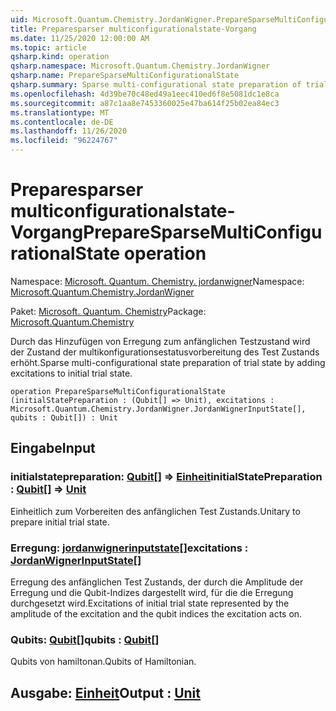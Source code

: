 ```yaml
---
uid: Microsoft.Quantum.Chemistry.JordanWigner.PrepareSparseMultiConfigurationalState
title: Preparesparser multiconfigurationalstate-Vorgang
ms.date: 11/25/2020 12:00:00 AM
ms.topic: article
qsharp.kind: operation
qsharp.namespace: Microsoft.Quantum.Chemistry.JordanWigner
qsharp.name: PrepareSparseMultiConfigurationalState
qsharp.summary: Sparse multi-configurational state preparation of trial state by adding excitations to initial trial state.
ms.openlocfilehash: 4d39be70c48ed49a1eec410ed6f8e5081dc1e8ca
ms.sourcegitcommit: a87c1aa8e7453360025e47ba614f25b02ea84ec3
ms.translationtype: MT
ms.contentlocale: de-DE
ms.lasthandoff: 11/26/2020
ms.locfileid: "96224767"
---
```

# <a name="preparesparsemulticonfigurationalstate-operation"></a><span data-ttu-id="8cfe5-102">Preparesparser multiconfigurationalstate-Vorgang</span><span class="sxs-lookup"><span data-stu-id="8cfe5-102">PrepareSparseMultiConfigurationalState operation</span></span>

<span data-ttu-id="8cfe5-103">Namespace: [Microsoft. Quantum. Chemistry. jordanwigner](xref:Microsoft.Quantum.Chemistry.JordanWigner)</span><span class="sxs-lookup"><span data-stu-id="8cfe5-103">Namespace: [Microsoft.Quantum.Chemistry.JordanWigner](xref:Microsoft.Quantum.Chemistry.JordanWigner)</span></span>

<span data-ttu-id="8cfe5-104">Paket: [Microsoft. Quantum. Chemistry](https://nuget.org/packages/Microsoft.Quantum.Chemistry)</span><span class="sxs-lookup"><span data-stu-id="8cfe5-104">Package: [Microsoft.Quantum.Chemistry](https://nuget.org/packages/Microsoft.Quantum.Chemistry)</span></span>


<span data-ttu-id="8cfe5-105">Durch das Hinzufügen von Erregung zum anfänglichen Testzustand wird der Zustand der multikonfigurationsestatusvorbereitung des Test Zustands erhöht.</span><span class="sxs-lookup"><span data-stu-id="8cfe5-105">Sparse multi-configurational state preparation of trial state by adding excitations to initial trial state.</span></span>

```qsharp
operation PrepareSparseMultiConfigurationalState (initialStatePreparation : (Qubit[] => Unit), excitations : Microsoft.Quantum.Chemistry.JordanWigner.JordanWignerInputState[], qubits : Qubit[]) : Unit
```


## <a name="input"></a><span data-ttu-id="8cfe5-106">Eingabe</span><span class="sxs-lookup"><span data-stu-id="8cfe5-106">Input</span></span>

### <a name="initialstatepreparation--qubit--unit"></a><span data-ttu-id="8cfe5-107">initialstatepreparation: [Qubit](xref:microsoft.quantum.lang-ref.qubit)[] => [Einheit](xref:microsoft.quantum.lang-ref.unit)</span><span class="sxs-lookup"><span data-stu-id="8cfe5-107">initialStatePreparation : [Qubit](xref:microsoft.quantum.lang-ref.qubit)[] => [Unit](xref:microsoft.quantum.lang-ref.unit)</span></span> 

<span data-ttu-id="8cfe5-108">Einheitlich zum Vorbereiten des anfänglichen Test Zustands.</span><span class="sxs-lookup"><span data-stu-id="8cfe5-108">Unitary to prepare initial trial state.</span></span>


### <a name="excitations--jordanwignerinputstate"></a><span data-ttu-id="8cfe5-109">Erregung: [jordanwignerinputstate](xref:Microsoft.Quantum.Chemistry.JordanWigner.JordanWignerInputState)[]</span><span class="sxs-lookup"><span data-stu-id="8cfe5-109">excitations : [JordanWignerInputState](xref:Microsoft.Quantum.Chemistry.JordanWigner.JordanWignerInputState)[]</span></span>

<span data-ttu-id="8cfe5-110">Erregung des anfänglichen Test Zustands, der durch die Amplitude der Erregung und die Qubit-Indizes dargestellt wird, für die die Erregung durchgesetzt wird.</span><span class="sxs-lookup"><span data-stu-id="8cfe5-110">Excitations of initial trial state represented by the amplitude of the excitation and the qubit indices the excitation acts on.</span></span>


### <a name="qubits--qubit"></a><span data-ttu-id="8cfe5-111">Qubits: [Qubit](xref:microsoft.quantum.lang-ref.qubit)[]</span><span class="sxs-lookup"><span data-stu-id="8cfe5-111">qubits : [Qubit](xref:microsoft.quantum.lang-ref.qubit)[]</span></span>

<span data-ttu-id="8cfe5-112">Qubits von hamiltonan.</span><span class="sxs-lookup"><span data-stu-id="8cfe5-112">Qubits of Hamiltonian.</span></span>



## <a name="output--unit"></a><span data-ttu-id="8cfe5-113">Ausgabe: [Einheit](xref:microsoft.quantum.lang-ref.unit)</span><span class="sxs-lookup"><span data-stu-id="8cfe5-113">Output : [Unit](xref:microsoft.quantum.lang-ref.unit)</span></span>

